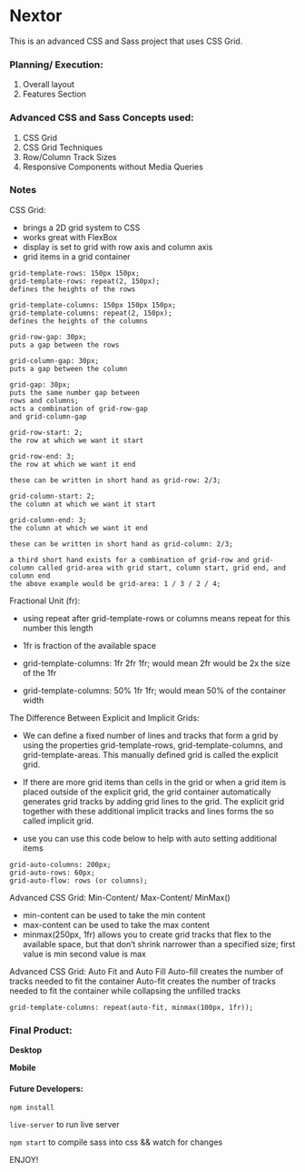 # Nextor

This is an advanced CSS and Sass project that uses CSS Grid.

### Planning/ Execution:
1. Overall layout
2. Features Section

### Advanced CSS and Sass Concepts used:
1. CSS Grid
2. CSS Grid Techniques
3. Row/Column Track Sizes
4. Responsive Components without Media Queries

###  Notes
CSS Grid:
- brings a 2D grid system to CSS
- works great with FlexBox
- display is set to grid with row axis and column axis
- grid items in a grid container 

```
grid-template-rows: 150px 150px;
grid-template-rows: repeat(2, 150px);
defines the heights of the rows

grid-template-columns: 150px 150px 150px;
grid-template-columns: repeat(2, 150px);
defines the heights of the columns

grid-row-gap: 30px;
puts a gap between the rows

grid-column-gap: 30px;
puts a gap between the column

grid-gap: 30px;
puts the same number gap between
rows and columns;
acts a combination of grid-row-gap
and grid-column-gap

grid-row-start: 2;
the row at which we want it start

grid-row-end: 3;
the row at which we want it end

these can be written in short hand as grid-row: 2/3;

grid-column-start: 2;
the column at which we want it start

grid-column-end: 3;
the column at which we want it end

these can be written in short hand as grid-column: 2/3;

a third short hand exists for a combination of grid-row and grid-column called grid-area with grid start, column start, grid end, and column end
the above example would be grid-area: 1 / 3 / 2 / 4;
```

Fractional Unit (fr):
- using repeat after grid-template-rows or columns means repeat for this number this length

- 1fr is  fraction of the available space

- grid-template-columns: 1fr 2fr 1fr; would mean 2fr would be 2x the size of the 1fr

- grid-template-columns: 50% 1fr 1fr; would mean 50% of the container width

The Difference Between Explicit and Implicit Grids:
- We can define a fixed number of lines and tracks that form a grid by using the properties grid-template-rows, grid-template-columns, and grid-template-areas. This manually defined grid is called the explicit grid.

- If there are more grid items than cells in the grid or when a grid item is placed outside of the explicit grid, the grid container automatically generates grid tracks by adding grid lines to the grid. The explicit grid together with these additional implicit tracks and lines forms the so called implicit grid.

- use you can use this code below to help with auto setting additional items
```
grid-auto-columns: 200px;
grid-auto-rows: 60px;
grid-auto-flow: rows (or columns);
```

Advanced CSS Grid: Min-Content/ Max-Content/ MinMax()
- min-content can be used to take the min content
- max-content can be used to take the max content
- minmax(250px, 1fr) allows you to create grid tracks that flex to the available space, but that don’t shrink narrower than a specified size; first value is min second value is max

Advanced CSS Grid: Auto Fit and Auto Fill
Auto-fill creates the number of tracks needed to fit the container
Auto-fit creates the number of tracks needed to fit the container while collapsing the unfilled tracks
```
grid-template-columns: repeat(auto-fit, minmax(100px, 1fr));
```

### Final Product:

**Desktop**

<!-- ![](project-large.jpg) -->

**Mobile**

<!-- ![](project-small.jpg) -->

#### Future Developers:
`npm install`

`live-server` to run live server

`npm start` to compile sass into css && watch for changes

ENJOY!